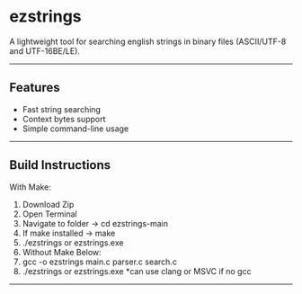 # ezstrings

A lightweight tool for searching english strings in binary files (ASCII/UTF-8 and UTF-16BE/LE).

---

## Features
- Fast string searching
- Context bytes support
- Simple command-line usage

---

## Build Instructions
With Make:
1. Download Zip
2. Open Terminal
3. Navigate to folder -> cd ezstrings-main
4. If make installed -> make
5. ./ezstrings or ezstrings.exe
6. Without Make Below:
7. gcc -o ezstrings main.c parser.c search.c
8. ./ezstrings or ezstrings.exe
*can use clang or MSVC if no gcc

---
